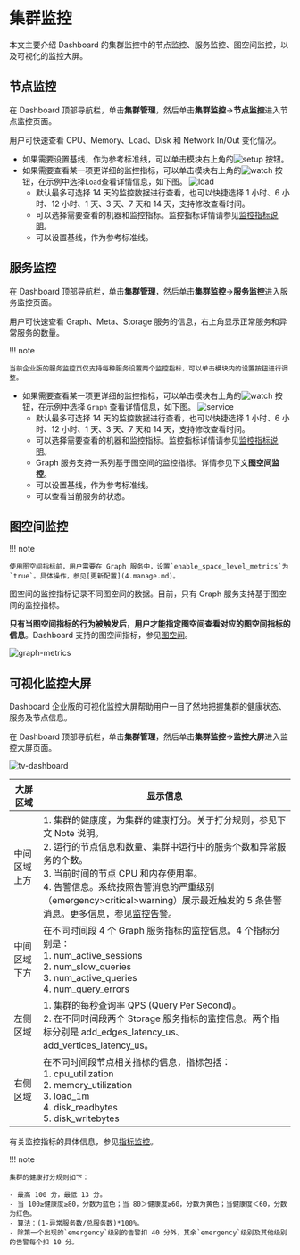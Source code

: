 # 集群监控

本文主要介绍 Dashboard 的集群监控中的节点监控、服务监控、图空间监控，以及可视化的监控大屏。

## 节点监控

在 Dashboard 顶部导航栏，单击**集群管理**，然后单击**集群监控**->**节点监控**进入节点监控页面。

用户可快速查看 CPU、Memory、Load、Disk 和 Network In/Out 变化情况。

- 如果需要设置基线，作为参考标准线，可以单击模块右上角的![setup](https://docs-cdn.nebula-graph.com.cn/figures/Setup_cn.png) 按钮。
- 如果需要查看某一项更详细的监控指标，可以单击模块右上角的![watch](https://docs-cdn.nebula-graph.com.cn/figures/watch_cn.png) 按钮，在示例中选择`Load`查看详情信息，如下图。
    ![load](https://docs-cdn.nebula-graph.com.cn/figures/ds-003_cn.png)
  - 默认最多可选择 14 天的监控数据进行查看，也可以快捷选择 1 小时、6 小时、12 小时、1 天、3 天、7 天和 14 天，支持修改查看时间。
  - 可以选择需要查看的机器和监控指标。监控指标详情请参见[监控指标说明](../7.monitor-parameter.md)。
  - 可以设置基线，作为参考标准线。

## 服务监控

在 Dashboard 顶部导航栏，单击**集群管理**，然后单击**集群监控**->**服务监控**进入服务监控页面。

用户可快速查看 Graph、Meta、Storage 服务的信息，右上角显示正常服务和异常服务的数量。

!!! note

    当前企业版的服务监控页仅支持每种服务设置两个监控指标，可以单击模块内的设置按钮进行调整。

- 如果需要查看某一项更详细的监控指标，可以单击模块右上角的![watch](https://docs-cdn.nebula-graph.com.cn/figures/watch_cn.png) 按钮，在示例中选择 `Graph` 查看详情信息，如下图。
   ![service](https://docs-cdn.nebula-graph.com.cn/figures/ds-005_cn.png)
  - 默认最多可选择 14 天的监控数据进行查看，也可以快捷选择 1 小时、6 小时、12 小时、1 天、3 天、7 天和 14 天，支持修改查看时间。
  - 可以选择需要查看的机器和监控指标。监控指标详情请参见[监控指标说明](../7.monitor-parameter.md)。
  - Graph 服务支持一系列基于图空间的监控指标。详情参见下文**图空间监控**。
  - 可以设置基线，作为参考标准线。
  - 可以查看当前服务的状态。

## 图空间监控

!!! note

    使用图空间指标前，用户需要在 Graph 服务中，设置`enable_space_level_metrics`为`true`。具体操作，参见[更新配置](4.manage.md)。

图空间的监控指标记录不同图空间的数据。目前，只有 Graph 服务支持基于图空间的监控指标。

**只有当图空间指标的行为被触发后，用户才能指定图空间查看对应的图空间指标的信息**。Dashboard 支持的图空间指标，参见[图空间](../7.monitor-parameter.md)。

![graph-metrics](https://docs-cdn.nebula-graph.com.cn/figures/space_level_metrics_cn.png)

## 可视化监控大屏

Dashboard 企业版的可视化监控大屏帮助用户一目了然地把握集群的健康状态、服务及节点信息。

在 Dashboard 顶部导航栏，单击**集群管理**，然后单击**集群监控**->**监控大屏**进入监控大屏页面。
    
![tv-dashboard](https://docs-cdn.nebula-graph.com.cn/figures/screen_2022-04-13_cn.png)

| 大屏区域         | 显示信息                                                     |
| ------------ | ------------------------------------------------------------ |
| 中间区域上方 | 1. 集群的健康度，为集群的健康打分。关于打分规则，参见下文 Note 说明。 <br>2. 运行的节点信息和数量、集群中运行中的服务个数和异常服务的个数。 <br/>3. 当前时间的节点 CPU 和内存使用率。<br/>4. 告警信息。系统按照告警消息的严重级别（emergency>critical>warning）展示最近触发的 5 条告警消息。更多信息，参见[监控告警](../9.alerts.md)。 |
| 中间区域下方 | 在不同时间段 4 个 Graph 服务指标的监控信息。4 个指标分别是：<br/>1. num_active_sessions<br/>2. num_slow_queries<br/>3. num_active_queries<br/>4. num_query_errors |
| 左侧区域     | 1. 集群的每秒查询率 QPS (Query Per Second)。<br/>2. 在不同时间段两个 Storage 服务指标的监控信息。两个指标分别是 add_edges_latency_us、add_vertices_latency_us。 |
| 右侧区域     | 在不同时间段节点相关指标的信息，指标包括：<br/>1. cpu_utilization<br/>2. memory_utilization<br/>3. load_1m<br/>4. disk_readbytes<br/>5. disk_writebytes |

有关监控指标的具体信息，参见[指标监控](../7.monitor-parameter.md)。

!!! note

    集群的健康打分规则如下：

    - 最高 100 分，最低 13 分。
    - 当 100≥健康度≥80，分数为蓝色；当 80＞健康度≥60，分数为黄色；当健康度＜60，分数为红色。
    - 算法：(1-异常服务数/总服务数)*100%。
    - 除第一个出现的`emergency`级别的告警扣 40 分外，其余`emergency`级别及其他级别的告警每个扣 10 分。

